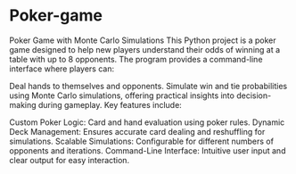 # Poker-game

Poker Game with Monte Carlo Simulations
This Python project is a poker game designed to help new players understand their odds of winning at a table with up to 8 opponents. The program provides a command-line interface where players can:

Deal hands to themselves and opponents.
Simulate win and tie probabilities using Monte Carlo simulations, offering practical insights into decision-making during gameplay.
Key features include:

Custom Poker Logic: Card and hand evaluation using poker rules.
Dynamic Deck Management: Ensures accurate card dealing and reshuffling for simulations.
Scalable Simulations: Configurable for different numbers of opponents and iterations.
Command-Line Interface: Intuitive user input and clear output for easy interaction.
